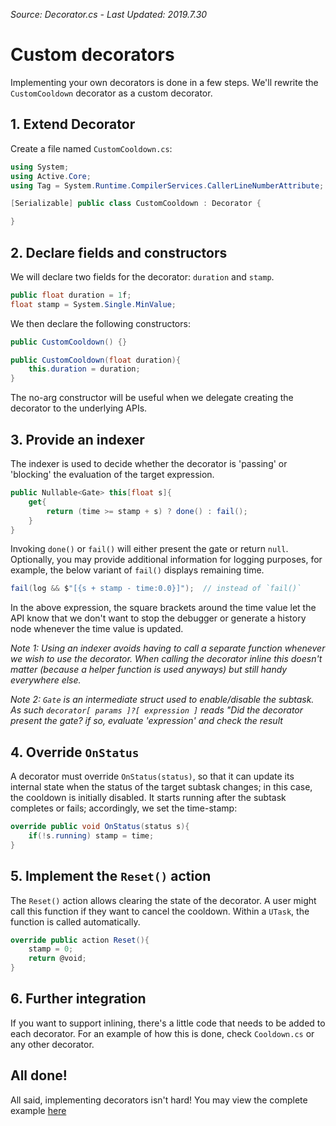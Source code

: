 *Source: Decorator.cs - Last Updated: 2019.7.30*

# Custom decorators

Implementing your own decorators is done in a few steps. We'll rewrite the `CustomCooldown` decorator as a custom decorator.

## 1. Extend Decorator

Create a file named `CustomCooldown.cs`:

```cs
using System;
using Active.Core;
using Tag = System.Runtime.CompilerServices.CallerLineNumberAttribute;

[Serializable] public class CustomCooldown : Decorator {

}
```

## 2. Declare fields and constructors

We will declare two fields for the decorator: `duration` and `stamp`.

```cs
public float duration = 1f;
float stamp = System.Single.MinValue;
```

We then declare the following constructors:

```cs
public CustomCooldown() {}

public CustomCooldown(float duration){
    this.duration = duration;
}
```

The no-arg constructor will be useful when we delegate creating the decorator to the underlying APIs.

## 3. Provide an indexer

The indexer is used to decide whether the decorator is 'passing' or 'blocking' the evaluation of the target expression.

```cs
public Nullable<Gate> this[float s]{
    get{
        return (time >= stamp + s) ? done() : fail();
    }
}
```

Invoking `done()` or `fail()` will either present the gate or return `null`. Optionally, you may provide additional information for logging purposes, for example, the below variant of `fail()` displays remaining time.

```cs
fail(log && $"[{s + stamp - time:0.0}]");  // instead of `fail()`
```

In the above expression, the square brackets around the time value let the API know that we don't want to stop the debugger or generate a history node whenever the time value is updated.

*Note 1: Using an indexer avoids having to call a separate function whenever we wish to use the decorator. When calling the decorator inline this doesn't matter (because a helper function is used anyways) but still handy everywhere else.*

*Note 2: `Gate` is an intermediate struct used to enable/disable the subtask. As such `decorator[ params ]?[ expression ]` reads "Did the decorator present the gate? if so, evaluate 'expression' and check the result*

## 4. Override `OnStatus`

A decorator must override `OnStatus(status)`, so that it can update its internal state when the status of the target subtask changes; in this case, the cooldown is initially disabled. It starts running after the subtask completes or fails; accordingly, we set the time-stamp:

```cs
override public void OnStatus(status s){
    if(!s.running) stamp = time;
}
```

## 5. Implement the `Reset()` action

The `Reset()` action allows clearing the state of the decorator. A user might call this function if they want to cancel the cooldown. Within a `UTask`, the function is called automatically.

```cs
override public action Reset(){
    stamp = 0;
    return @void;
}
```

## 6. Further integration

If you want to support inlining, there's a little code that needs to be added to each decorator. For an example of how this is done, check `Cooldown.cs` or any other decorator.

## All done!

All said, implementing decorators isn't hard! You may view the complete example [here](https://gist.github.com/eelstork/0e8b68cd8b645ee221ca3c15c24e9442)
